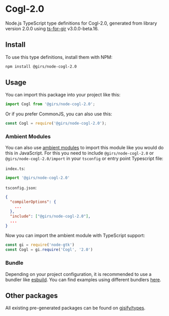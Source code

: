
# Cogl-2.0

Node.js TypeScript type definitions for Cogl-2.0, generated from library version 2.0.0 using [ts-for-gir](https://github.com/gjsify/ts-for-gir) v3.0.0-beta.16.

## Install

To use this type definitions, install them with NPM:
```bash
npm install @girs/node-cogl-2.0
```

## Usage

You can import this package into your project like this:
```ts
import Cogl from '@girs/node-cogl-2.0';
```

Or if you prefer CommonJS, you can also use this:
```ts
const Cogl = require('@girs/node-cogl-2.0');
```

### Ambient Modules

You can also use [ambient modules](https://github.com/gjsify/ts-for-gir/tree/main/packages/cli#ambient-modules) to import this module like you would do this in JavaScript.
For this you need to include `@girs/node-cogl-2.0` or `@girs/node-cogl-2.0/import` in your `tsconfig` or entry point Typescript file:

`index.ts`:
```ts
import '@girs/node-cogl-2.0'
```

`tsconfig.json`:
```json
{
  "compilerOptions": {
    ...
  },
  "include": ["@girs/node-cogl-2.0"],
  ...
}
```

Now you can import the ambient module with TypeScript support: 

```ts
const gi = require('node-gtk')
const Cogl = gi.require('Cogl', '2.0')
```



### Bundle

Depending on your project configuration, it is recommended to use a bundler like [esbuild](https://esbuild.github.io/). You can find examples using different bundlers [here](https://github.com/gjsify/ts-for-gir/tree/main/examples).

## Other packages

All existing pre-generated packages can be found on [gjsify/types](https://github.com/gjsify/types).

